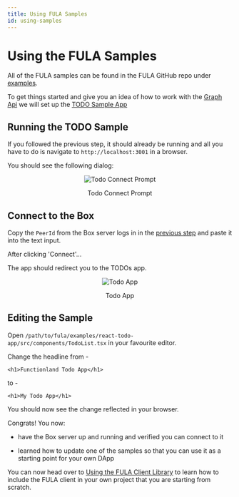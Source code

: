 ```yaml
---
title: Using FULA Samples
id: using-samples
---
```


# Using the FULA Samples

All of the FULA samples can be found in the FULA GitHub repo under [examples](https://github.com/functionland/fula/tree/main/examples).

To get things started and give you an idea of how to work with the [Graph Api](/api/graph-api) we will set up the [TODO Sample App](https://github.com/functionland/fula/tree/main/examples/react-todo-app)

## Running the TODO Sample

If you followed the previous step, it should already be running and all you have to do is navigate to `http://localhost:3001` in a browser.

You should see the following dialog:

<p align="center">
  <img alt="Todo Connect Prompt" src="https://raw.githubusercontent.com/functionland/docs/246391d247fb301351e483594037135d2b3e03d3/static/img/Todo-Connect.png"/>
  <p align="center">Todo Connect Prompt</p>
</p>

## Connect to the Box

Copy the `PeerId` from the Box server logs in in the [previous step](./box-setup) and paste it into the text input.

After clicking 'Connect'...

The app should redirect you to the TODOs app.

<p align="center">
  <img alt="Todo App" src="https://raw.githubusercontent.com/functionland/docs/246391d247fb301351e483594037135d2b3e03d3/static/img/Todo-Connected.png"/>
  <p align="center">Todo App</p>
</p>


## Editing the Sample

Open `/path/to/fula/examples/react-todo-app/src/components/TodoList.tsx` in your favourite editor.

Change the headline from -

```
<h1>Functionland Todo App</h1>
```

to -

```
<h1>My Todo App</h1>
```

You should now see the change reflected in your browser.

Congrats!  You now:

   * have the Box server up and running and verified you can connect to it

   *  learned how to update one of the samples so that you can use it as a starting point for your own DApp

You can now head over to [Using the FULA Client Library](./fula-client) to learn how to include the FULA client in your own project that you are starting from scratch.
